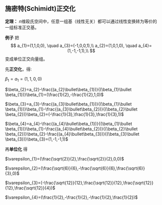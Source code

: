 ## 施密特(Schimidt)正交化
**定理：** $n$维殴氏空间中，任意一组基（线性无关）都可以通过线性变换转为等价的一组标准正交基。

**例子**
把
$$
a_{1}=(1,1,0,0), \quad a_{3}=(-1,0,0,1),\\
a_{2}=(1,0,1,0), \quad a_{4}=(1,-1,-1,1),\\
$$
变成单位正交向量组。

先**正交化**，得:

$\beta_{1}=a_{1}=(1,1,0,0)$

$\beta_{2}=a_{2}-\frac{(a_{2}\bullet\beta_{1})}{(\beta_{1}\bullet \beta_{1})}\beta_{1}=(\frac{1}{2},-\frac{1}{2},1,0)$

$\beta_{3}=a_{3}-\frac{(a_{3}\bullet\beta_{1})}{(\beta_{1}\bullet \beta_{1})}\beta_{1}-\frac{(a_{3}\bullet\beta_{2})}{(\beta_{2}\bullet \beta_{2})}\beta_{2}=(-\frac{1}{3},\frac{1}{3},\frac{1}{3},1)$

$\beta_{4}=a_{4}-\frac{(a_{4}\bullet\beta_{1})}{(\beta_{1}\bullet \beta_{1})}\beta_{1}-\frac{(a_{4}\bullet\beta_{2})}{(\beta_{2}\bullet \beta_{2})}\beta_{2}-\frac{(a_{4}\bullet\beta_{3})}{(\beta_{3}\bullet \beta_{3})}\beta_{3}=(1,-1,-1,1)$

再**单位化** 得

$\varepsilon_{1}=(\frac{\sqrt{2}}{2},\frac{\sqrt{2}}{2},0,0)$

$\varepsilon_{2}=(\frac{\sqrt{6}}{6},-\frac{\sqrt{6}}{6},\frac{\sqrt{6}}{3},0)$

$\varepsilon_{3}=(-\frac{\sqrt{12}}{12},\frac{\sqrt{12}}{12},\frac{\sqrt{12}}{12},\frac{\sqrt{12}}{4})$

$\varepsilon_{4}=(\frac{1}{2},-\frac{1}{2},-\frac{1}{2},\frac{1}{2})$
